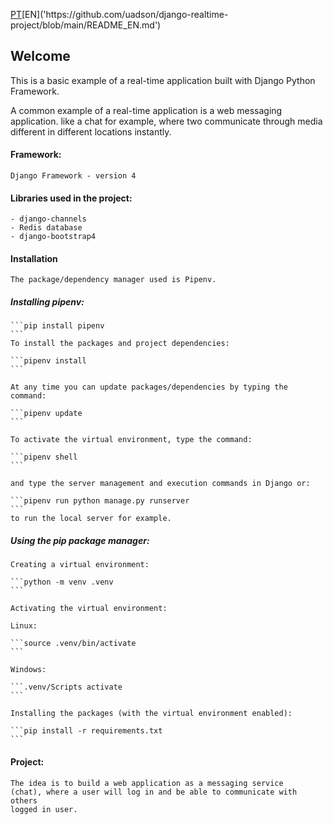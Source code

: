 [PT]('https://github.com/uadson/django-realtime-project/blob/main/README_PT.md')[EN]('https://github.com/uadson/django-realtime-project/blob/main/README_EN.md')

## Welcome

This is a basic example of a real-time application built with Django
Python Framework.

A common example of a real-time application is a web messaging application.
like a chat for example, where two communicate through media
different in different locations instantly.

#### Framework:

    Django Framework - version 4

#### Libraries used in the project:

    - django-channels
    - Redis database
    - django-bootstrap4


#### Installation

    The package/dependency manager used is Pipenv.

##### Installing pipenv:

    ```pip install pipenv
    ```
    To install the packages and project dependencies:
    
    ```pipenv install
    ```

    At any time you can update packages/dependencies by typing the
    command:

    ```pipenv update
    ```

    To activate the virtual environment, type the command:

    ```pipenv shell
    ```

    and type the server management and execution commands in Django or:

    ```pipenv run python manage.py runserver
    ```
    to run the local server for example.

##### Using the pip package manager:

    Creating a virtual environment:
    
    ```python -m venv .venv
    ```

    Activating the virtual environment:

    Linux:

    ```source .venv/bin/activate
    ```

    Windows:

    ```.venv/Scripts activate
    ```

    Installing the packages (with the virtual environment enabled):

    ```pip install -r requirements.txt
    ```

#### Project:

    The idea is to build a web application as a messaging service
    (chat), where a user will log in and be able to communicate with others
    logged in user.